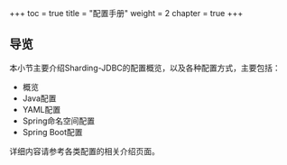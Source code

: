 +++
toc = true
title = "配置手册"
weight = 2
chapter = true
+++

## 导览

本小节主要介绍Sharding-JDBC的配置概览，以及各种配置方式，主要包括：

* 概览
* Java配置
* YAML配置
* Spring命名空间配置
* Spring Boot配置

详细内容请参考各类配置的相关介绍页面。